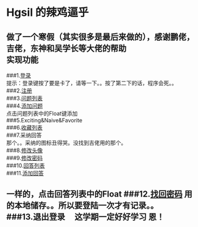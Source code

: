 Hgsil 的辣鸡逼乎
=======
做了一个寒假（其实很多是最后来做的），感谢鹏佬，吉佬，东神和吴学长等大佬的帮助  
实现功能
-------
###1.[登录](https://github.com/Hgsil/BiHu/blob/master/app/src/main/java/com/hgsil/android/bihu/Activity/LoginActivity.java)  
提示：登录键按了要是卡了，请等一下。。按了第二下的话，程序会死。。  
###2.[注册](https://github.com/Hgsil/BiHu/blob/master/app/src/main/java/com/hgsil/android/bihu/Activity/CreateActivity.java)  
###3.[问题列表](https://github.com/Hgsil/BiHu/blob/master/app/src/main/java/com/hgsil/android/bihu/Activity/NewsActivity.java)  
###4.[添加问题](https://github.com/Hgsil/BiHu/blob/master/app/src/main/java/com/hgsil/android/bihu/Activity/AddNewsActivity.java)  
点击问题列表中的Float键添加  
###5.Exciting&Naive&Favorite  
###6.[收藏列表](https://github.com/Hgsil/BiHu/blob/master/app/src/main/java/com/hgsil/android/bihu/Activity/FavoriteActivity.java)  
###7.采纳回答  
那个。。采纳的图标丑得哭。没找到吉佬用的那个。  
###8.[修改头像](https://github.com/Hgsil/BiHu/blob/master/app/src/main/java/com/hgsil/android/bihu/Activity/ChangeAvaterActivity.java)  
###9.[修改密码](https://github.com/Hgsil/BiHu/blob/master/app/src/main/java/com/hgsil/android/bihu/Activity/ChangePasswordActivity.java)  
###10.[回答列表](https://github.com/Hgsil/BiHu/blob/master/app/src/main/java/com/hgsil/android/bihu/Activity/AnswerActivity.java)  
###11.[添加回答](https://github.com/Hgsil/BiHu/blob/master/app/src/main/java/com/hgsil/android/bihu/Activity/AddAnswerActivity.java) 

一样的，点击回答列表中的Float
###12.[找回密码](https://github.com/Hgsil/BiHu/blob/master/app/src/main/java/com/hgsil/android/bihu/Activity/FindPasswordAcitivity.java)
用的本地储存。。所以要登陆一次才有记录。。  
###13.退出登录  
 
这学期一定好好学习 恩！
---------
